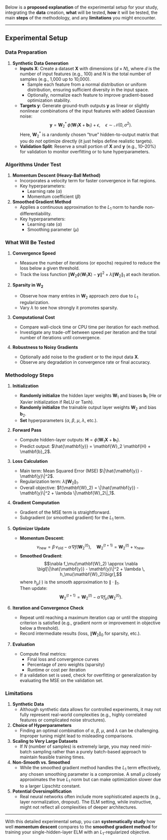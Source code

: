 Below is a **proposed explanation** of the experimental setup for your study, integrating the **data** creation, **what** will be tested, **how** it will be tested, the main **steps** of the methodology, and any **limitations** you might encounter.

---

## **Experimental Setup**

### **Data Preparation**
1. **Synthetic Data Generation**  
   - **Inputs $\mathbf{X}$**: Create a dataset $\mathbf{X}$ with dimensions $(d \times N)$, where $d$ is the number of input features (e.g., 100) and $N$ is the total number of samples (e.g., 1,000 up to 10,000).  
     - Sample each feature from a normal distribution or uniform distribution, ensuring sufficient diversity in the input space.  
     - Optionally, normalize each feature to improve gradient-based optimization stability.
   - **Targets $\mathbf{y}$**: Generate ground-truth outputs $\mathbf{y}$ as linear or slightly nonlinear combinations of the input features with added Gaussian noise:
     $$\mathbf{y} = \mathbf{W}_2^* \, \phi(\mathbf{W}_1 \mathbf{X} + \mathbf{b}_1) + \epsilon,\quad \epsilon \sim \mathcal{N}(0, \sigma^2).$$
     Here, $\mathbf{W}_2^*$ is a randomly chosen “true” hidden-to-output matrix that you do *not* optimize directly (it just helps define realistic targets).
   - **Validation Split**: Reserve a small portion of $\mathbf{X}$ and $\mathbf{y}$ (e.g., 10–20%) for validation to monitor overfitting or to tune hyperparameters.

### **Algorithms Under Test**
1. **Momentum Descent (Heavy-Ball Method)**  
   - Incorporates a velocity term for faster convergence in flat regions.
   - Key hyperparameters:  
     - Learning rate ($\alpha$)  
     - Momentum coefficient ($\beta$)
2. **Smoothed Gradient Method**  
   - Applies a continuous approximation to the $L_1$ norm to handle non-differentiability.  
   - Key hyperparameters:  
     - Learning rate ($\alpha$)  
     - Smoothing parameter ($\mu$)

### **What Will Be Tested**
1. **Convergence Speed**  
   - Measure the number of iterations (or epochs) required to reduce the loss below a given threshold.  
   - Track the loss function $\| \mathbf{W}_2 \phi(\mathbf{W}_1 \mathbf{X}) - \mathbf{y} \|^2 + \lambda \|\mathbf{W}_2\|_1$ at each iteration.  

2. **Sparsity in $\mathbf{W}_2$**  
   - Observe how many entries in $\mathbf{W}_2$ approach zero due to $L_1$ regularization.  
   - Vary $\lambda$ to see how strongly it promotes sparsity.

3. **Computational Cost**  
   - Compare wall-clock time or CPU time per iteration for each method.  
   - Investigate any trade-off between speed per iteration and the total number of iterations until convergence.

4. **Robustness to Noisy Gradients**  
   - Optionally add noise to the gradient or to the input data $\mathbf{X}$.  
   - Observe any degradation in convergence rate or final accuracy.

### **Methodology Steps**
1. **Initialization**  
   - **Randomly initialize** the hidden layer weights $\mathbf{W}_1$ and biases $\mathbf{b}_1$ (He or Xavier initialization if ReLU or Tanh).  
   - **Randomly initialize** the trainable output layer weights $\mathbf{W}_2$ and bias $\mathbf{b}_2$.  
   - **Set** hyperparameters ($\alpha$, $\beta$, $\mu$, $\lambda$, etc.).

2. **Forward Pass**  
   - Compute hidden-layer outputs: $\mathbf{H} = \phi(\mathbf{W}_1 \mathbf{X} + \mathbf{b}_1)$.  
   - Predict output: $\hat{\mathbf{y}} = \mathbf{W}_2 \mathbf{H} + \mathbf{b}_2$.

3. **Loss Calculation**  
   - Main term: Mean Squared Error (MSE) $\|\hat{\mathbf{y}} - \mathbf{y}\|^2$.  
   - Regularization term: $\lambda \|\mathbf{W}_2\|_1$.  
   - Overall objective: $f(\mathbf{W}_2) = \|\hat{\mathbf{y}} - \mathbf{y}\|^2 + \lambda \|\mathbf{W}_2\|_1$.

4. **Gradient Computation**  
   - Gradient of the MSE term is straightforward.  
   - Subgradient (or smoothed gradient) for the $L_1$ term.

5. **Optimizer Update**  
   - **Momentum Descent**: 
     $$v_{\text{new}} = \beta \, v_{\text{old}} - \alpha \, \nabla f(\mathbf{W}_2^{(t)}), \quad\mathbf{W}_2^{(t+1)} = \mathbf{W}_2^{(t)} + v_{\text{new}}.$$
   - **Smoothed Gradient**: 
     $$\nabla f_\mu(\mathbf{W}_2) \approx \nabla \bigl[\|\hat{\mathbf{y}} - \mathbf{y}\|^2 + \lambda \, h_\mu(\mathbf{W}_2)\bigr],$$
     where $h_\mu(\cdot)$ is the smooth approximation to $\|\cdot\|_1$.  
     Then update:
     $$\mathbf{W}_2^{(t+1)} = \mathbf{W}_2^{(t)} - \alpha \, \nabla f_\mu\bigl(\mathbf{W}_2^{(t)}\bigr).$$

6. **Iteration and Convergence Check**  
   - Repeat until reaching a maximum iteration cap or until the stopping criterion is satisfied (e.g., gradient norm or improvement in objective below a threshold).  
   - Record intermediate results (loss, $\|\mathbf{W}_2\|_0$ for sparsity, etc.).

7. **Evaluation**  
   - Compute final metrics:
     - Final loss and convergence curves
     - Percentage of zero weights (sparsity)
     - Runtime or cost per iteration
   - If a validation set is used, check for overfitting or generalization by evaluating the MSE on the validation set.

### **Limitations**
1. **Synthetic Data**  
   - Although synthetic data allows for controlled experiments, it may not fully represent real-world complexities (e.g., highly correlated features or complicated noise structures).
2. **Choice of Hyperparameters**  
   - Finding an optimal combination of $\alpha$, $\beta$, $\mu$, and $\lambda$ can be challenging. Improper tuning might lead to misleading comparisons.
3. **Scaling to Very Large Datasets**  
   - If $N$ (number of samples) is extremely large, you may need mini-batch sampling rather than a purely batch-based approach to maintain feasible training times.
4. **Non-Smooth vs. Smoothed**  
   - While the smoothed gradient method handles the $L_1$ term effectively, any chosen smoothing parameter is a compromise. A small $\mu$ closely approximates the true $L_1$ norm but can make optimization slower due to a larger Lipschitz constant.
5. **Potential Oversimplification**  
   - Real neural networks often include more sophisticated aspects (e.g., layer normalization, dropout). The ELM setting, while instructive, might not reflect all complexities of deeper architectures.

---

With this detailed experimental setup, you can **systematically study** how well **momentum descent** compares to the **smoothed gradient method** for training your single-hidden-layer ELM with an $L_1$-regularized objective.
